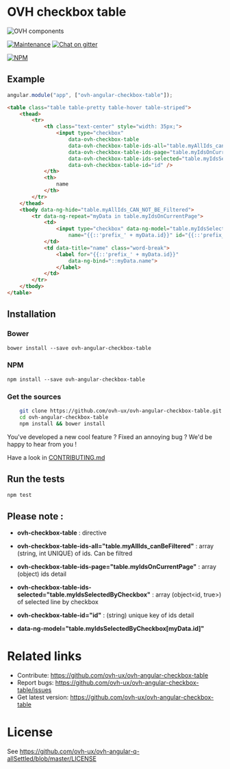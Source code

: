 # OVH checkbox table

![OVH components](https://user-images.githubusercontent.com/3379410/27423240-3f944bc4-5731-11e7-87bb-3ff603aff8a7.png)

[![Maintenance](https://img.shields.io/maintenance/yes/2018.svg)]() [![Chat on gitter](https://img.shields.io/gitter/room/ovh/ux.svg)](https://gitter.im/ovh/ux)

[![NPM](https://nodei.co/npm/ovh-angular-checkbox-table.png?downloads=true&downloadRank=true&stars=true)](https://nodei.co/npm/ovh-angular-checkbox-table/)

## Example

```javascript
angular.module("app", ["ovh-angular-checkbox-table"]);
```

```html
<table class="table table-pretty table-hover table-striped">
    <thead>
        <tr>
            <th class="text-center" style="width: 35px;">
                <input type="checkbox"
                    data-ovh-checkbox-table
                    data-ovh-checkbox-table-ids-all="table.myAllIds_canBeFiltered"
                    data-ovh-checkbox-table-ids-page="table.myIdsOnCurrentPage"
                    data-ovh-checkbox-table-ids-selected="table.myIdsSelectedByCheckbox"
                    data-ovh-checkbox-table-id="id" />
            </th>
            <th>
                name
            </th>
        </tr>
    </thead>
    <tbody data-ng-hide="table.myAllIds_CAN_NOT_BE_Filtered">
        <tr data-ng-repeat="myData in table.myIdsOnCurrentPage">
            <td>
                <input type="checkbox" data-ng-model="table.myIdsSelectedByCheckbox[myData.id]"
                    name="{{::'prefix_' + myData.id}}" id="{{::'prefix_' + myData.id}}">
            </td>
            <td data-title="name" class="word-break">
                <label for="{{::'prefix_' + myData.id}}"
                    data-ng-bind="::myData.name">
                </label>
            </td>
        </tr>
    </tbody>
</table>
```

## Installation

### Bower
```
bower install --save ovh-angular-checkbox-table
```

### NPM
```
npm install --save ovh-angular-checkbox-table
```

### Get the sources

```bash
    git clone https://github.com/ovh-ux/ovh-angular-checkbox-table.git
    cd ovh-angular-checkbox-table
    npm install && bower install
```

You've developed a new cool feature ? Fixed an annoying bug ? We'd be happy
to hear from you !

Have a look in [CONTRIBUTING.md](https://github.com/ovh-ux/ovh-angular-checkbox-table/blob/master/CONTRIBUTING.md)

## Run the tests

```bash
npm test
```

## Please note :

* **ovh-checkbox-table** : directive
* **ovh-checkbox-table-ids-all="table.myAllIds_canBeFiltered"** : array (string, int UNIQUE) of ids. Can be filtred
* **ovh-checkbox-table-ids-page="table.myIdsOnCurrentPage"** : array (object) ids detail
* **ovh-checkbox-table-ids-selected="table.myIdsSelectedByCheckbox"** : array (object<id, true>) of selected line by checkbox
* **ovh-checkbox-table-id="id"** : (string) unique key of ids detail

* **data-ng-model="table.myIdsSelectedByCheckbox[myData.id]"**

# Related links

 * Contribute: https://github.com/ovh-ux/ovh-angular-checkbox-table
 * Report bugs: https://github.com/ovh-ux/ovh-angular-checkbox-table/issues
 * Get latest version: https://github.com/ovh-ux/ovh-angular-checkbox-table

# License

See https://github.com/ovh-ux/ovh-angular-q-allSettled/blob/master/LICENSE
